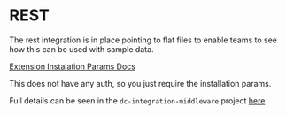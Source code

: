 # REST

The rest integration is in place pointing to flat files to enable teams to see how this can be used with sample data.

[Extension Instalation Params Docs](https://amplience.com/developers/docs/integrations/extensions/register-use/#installation-parameters)

This does not have any auth, so you just require the installation params.

Full details can be seen in the `dc-integration-middleware` project [here](https://github.com/amplience/dc-integration-middleware/blob/main/docs/vendor/commerce/rest.md)